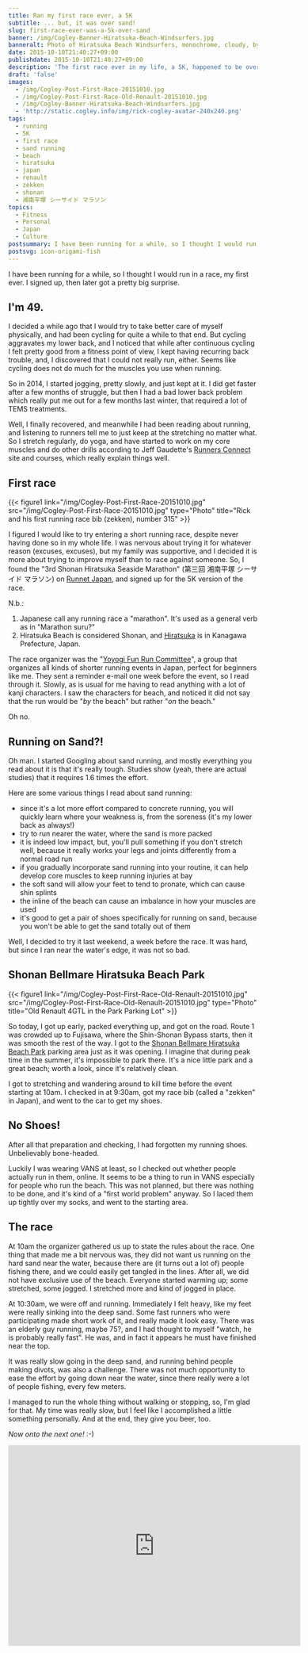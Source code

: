 ```yaml
---
title: Ran my first race ever, a 5K
subtitle: ... but, it was over sand!
slug: first-race-ever-was-a-5k-over-sand
banner: /img/Cogley-Banner-Hiratsuka-Beach-Windsurfers.jpg
banneralt: Photo of Hiratsuka Beach Windsurfers, monochrome, cloudy, by Rick Cogley.
date: 2015-10-10T21:40:27+09:00
publishdate: 2015-10-10T21:40:27+09:00
description: 'The first race ever in my life, a 5K, happened to be over sand, a post by Rick Cogley.'
draft: 'false'
images:
  - /img/Cogley-Post-First-Race-20151010.jpg
  - /img/Cogley-Post-First-Race-Old-Renault-20151010.jpg
  - /img/Cogley-Banner-Hiratsuka-Beach-Windsurfers.jpg
  - 'http://static.cogley.info/img/rick-cogley-avatar-240x240.png'
tags:
  - running
  - 5K
  - first race
  - sand running
  - beach
  - hiratsuka
  - japan
  - renault
  - zekken
  - shonan
  - 湘南平塚 シーサイド マラソン
topics:
  - Fitness
  - Personal
  - Japan
  - Culture
postsummary: I have been running for a while, so I thought I would run in a race, my first ever. I signed up, then later got a pretty big surprise.
postsvg: icon-origami-fish
---
```


I have been running for a while, so I thought I would run in a race, my first ever. I signed up, then later got a pretty big surprise.

<!--more-->

## I'm 49.

I decided a while ago that I would try to take better care of myself physically, and had been cycling for quite a while to that end. But cycling aggravates my lower back, and I noticed that while after continuous cycling I felt pretty good from a fitness point of view, I kept having recurring back trouble, and, I discovered that I could not really run, either. Seems like cycling does not do much for the muscles you use when running.

So in 2014, I started jogging, pretty slowly, and just kept at it. I did get faster after a few months of struggle, but then I had a bad lower back problem which really put me out for a few months last winter, that required a lot of TEMS treatments.

Well, I finally recovered, and meanwhile I had been reading about running, and listening to runners tell me to just keep at the stretching no matter what. So I stretch regularly, do yoga, and have started to work on my core muscles and do other drills according to Jeff Gaudette's [Runners Connect](http://runnersconnect.net/) site and courses, which really explain things well.

## First race

{{< figure1 link="/img/Cogley-Post-First-Race-20151010.jpg" src="/img/Cogley-Post-First-Race-20151010.jpg" type="Photo" title="Rick and his first running race bib (zekken), number 315" >}}

I figured I would like to try entering a short running race, despite never having done so in my whole life. I was nervous about trying it for whatever reason (excuses, excuses), but my family was supportive, and I decided it is more about trying to improve myself than to race against someone. So, I found the "3rd Shonan Hiratsuka Seaside Marathon" (第三回 湘南平塚 シーサイド マラソン) on [Runnet Japan](http://runnet.jp/), and signed up for the 5K version of the race.

N.b.:

1. Japanese call any running race a "marathon". It's used as a general verb as in "Marathon suru?"
1. Hiratsuka Beach is considered Shonan, and [Hiratsuka](https://en.wikipedia.org/wiki/Hiratsuka,_Kanagawa) is in Kanagawa Prefecture, Japan.

The race organizer was the "[Yoyogi Fun Run Committee](http://yoyogi-funrun.com/)", a group that organizes all kinds of shorter running events in Japan, perfect for beginners like me. They sent a reminder e-mail one week before the event, so I read through it. Slowly, as is usual for me having to read anything with a lot of kanji characters. I saw the characters for beach, and noticed it did not say that the run would be "_by_ the beach" but rather "_on_ the beach."

Oh no.

## Running on Sand?!

Oh man. I started Googling about sand running, and mostly everything you read about it is that it's really tough. Studies show (yeah, there are actual studies) that it requires 1.6 times the effort.

Here are some various things I read about sand running:

* since it's a lot more effort compared to concrete running, you will quickly learn where your weakness is, from the soreness (it's my lower back as always!)
* try to run nearer the water, where the sand is more packed
* it is indeed low impact, but, you'll pull something if you don't stretch well, because it really works your legs and joints differently from a normal road run
* if you gradually incorporate sand running into your routine, it can help develop core muscles to keep running injuries at bay
* the soft sand will allow your feet to tend to pronate, which can cause shin splints
* the inline of the beach can cause an imbalance in how your muscles are used
* it's good to get a pair of shoes specifically for running on sand, because you won't be able to get the sand totally out of them

Well, I decided to try it last weekend, a week before the race. It was hard, but since I ran near the water's edge, it was not so bad.

## Shonan Bellmare Hiratsuka Beach Park

{{< figure1 link="/img/Cogley-Post-First-Race-Old-Renault-20151010.jpg" src="/img/Cogley-Post-First-Race-Old-Renault-20151010.jpg" type="Photo" title="Old Renault 4GTL in the Park Parking Lot" >}}

So today, I got up early, packed everything up, and got on the road. Route 1 was crowded up to Fujisawa, where the Shin-Shonan Bypass starts, then it was smooth the rest of the way. I got to the [Shonan Bellmare Hiratsuka Beach Park](http://www.city.hiratsuka.kanagawa.jp.e.di.hp.transer.com/suisei/beachpark.htm) parking area just as it was opening. I imagine that during peak time in the summer, it's impossible to park there. It's a nice little park and a great beach; worth a look, since it's relatively clean.

I got to stretching and wandering around to kill time before the event starting at 10am. I checked in at 9:30am, got my race bib (called a "zekken" in Japan), and went to the car to get my shoes.

## No Shoes!

After all that preparation and checking, I had forgotten my running shoes. Unbelievably bone-headed.

Luckily I was wearing VANS at least, so I checked out whether people actually run in them, online. It seems to be a thing to run in VANS especially for people who run the beach. This was not planned, but there was nothing to be done, and it's kind of a "first world problem" anyway. So I laced them up tightly over my socks, and went to the starting area.

## The race

At 10am the organizer gathered us up to state the rules about the race. One thing that made me a bit nervous was, they did not want us running on the hard sand near the water, because there are (it turns out a lot of) people fishing there, and we could easily get tangled in the lines. After all, we did not have exclusive use of the beach. Everyone started warming up; some stretched, some jogged. I stretched more and kind of jogged in place.

At 10:30am, we were off and running. Immediately I felt heavy, like my feet were really sinking into the deep sand. Some fast runners who were participating made short work of it, and really made it look easy. There was an elderly guy running, maybe 75?, and I had thought to myself "watch, he is probably really fast". He was, and in fact it appears he must have finished near the top.

It was really slow going in the deep sand, and running behind people making divots, was also a challenge. There was not much opportunity to ease the effort by going down near the water, since there really were a lot of people fishing, every few meters.

I managed to run the whole thing without walking or stopping, so, I'm glad for that. My time was really slow, but I feel like I accomplished a little something personally. And at the end, they give you beer, too.

_Now onto the next one!_ :-)

<iframe height='405' width='590' frameborder='0' allowtransparency='true' scrolling='no' src='https://www.strava.com/activities/409758561/embed/7598fef2af4e4a4f4b84535eeeeb8ff3b151c7bc'></iframe>
